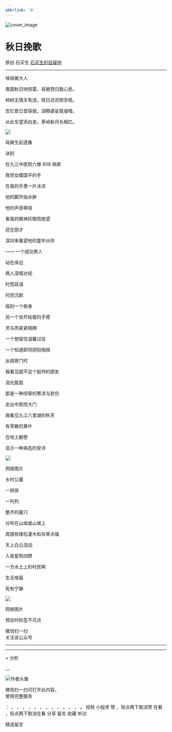 ```yaml
---
abbrlink: '0'
---
```

![cover_image](http://mmbiz.qpic.cn/mmbiz_jpg/hVNLue76Eh8JUNtS11uztFB3tCktwwlcBNBylWERicDe15vib897g33GjN2VDGgLNUP9TF932w5eIzC5y8DlQehQ/0?wx_fmt=jpeg)

#  秋日挽歌

原创  石买生  [ 石买生的自留地 ](javascript:void\(0\);)

__ _ _ _ _

  
  

悼母舅大人

南国秋日响惊雷，母舅西归我心悲。

柿树无情天有违，晓日迟迟照空枝。

忽忆昔日音容貌，泪眼婆娑竟凝噎。

从此东望添白发，茅岭新月长相忆。

  

![](https://mmbiz.qpic.cn/mmbiz_jpg/hVNLue76Eh8JUNtS11uztFB3tCktwwlcb3JdIoLz0D87JZ5h6b3KGXn3nJ4UReiafibhYaxLwUM8QDDcochSNAdw/640?wx_fmt=jpeg)

母舅生前遗像

  

  

诀别

  

在九江中医院六楼  608  病房

我侄女婿国平的手

在我的手里一片冰凉

他的脚开始水肿

他的声音嘶哑

看我的眼神灰暗而绝望

还在刚才

深圳来看望他的童年伙伴

——  一个成功男人

站在床边

两人深情对视

时而耳语

时而沉默

临别一个俯身

另一个张开枯瘦的手臂

灵与肉紧紧相拥

一个想留住温馨过往

一个知道即将阴阳相隔

出病房门时

我看见国平这个挺帅的朋友

泪光盈盈

那是一种彻骨的寒凉与悲伤

走出中医院大门

我看见九江八里湖的秋天

有零散的黄叶

在地上翻卷

显示一种病态的安详

  

![](https://mmbiz.qpic.cn/mmbiz_jpg/hVNLue76Eh8JUNtS11uztFB3tCktwwlcW8ibSxCozR1dPtZica7TanNVhICKy50nLA4hFXkbkJZX2r0UAGzJyBlw/640?wx_fmt=jpeg)

网络图片

  

  

乡村公墓

  

一排排

一列列

整齐的墓穴

分布在山坳或山坡上

周围有矮松灌木和杂草点缀

天上白云流动

入夜星照四野

一方水土上的村民啊

生无喧嚣

死有宁静

  

![](https://mmbiz.qpic.cn/mmbiz_jpg/hVNLue76Eh8JUNtS11uztFB3tCktwwlcsC2hTUnR22kdQHNuZKMibp3EibWv2iam1UJsNviaStP23RuBRJUCmRIcKQ/640?wx_fmt=jpeg)

网络图片

  
  
  

  

预览时标签不可点

微信扫一扫  
关注该公众号





****



****



×  分析

__

![作者头像](http://mmbiz.qpic.cn/mmbiz_png/hVNLue76EhibricgkQZeT964ria54dgJkqVBX9ibyvn7PmGOltlupHdVshOibeQZDSypqiaIBNKdw8cwXfXfBZkPVgVg/0?wx_fmt=png)

微信扫一扫可打开此内容，  
使用完整服务

：  ，  ，  ，  ，  ，  ，  ，  ，  ，  ，  ，  ，  。  视频  小程序  赞  ，轻点两下取消赞  在看  ，轻点两下取消在看
分享  留言  收藏  听过

精选留言

